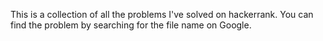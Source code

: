 This is a collection of all the problems I've solved on hackerrank. You can find the problem by searching for the file name on Google.
